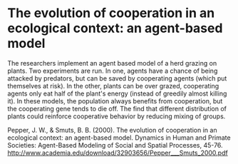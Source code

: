 # The evolution of cooperation in an ecological context: an agent-based model

The researchers implement an agent based model of a herd grazing on plants. Two experiments are run. In one, agents have a chance of being attacked by predators, but can be saved by cooperating agents (which put themselves at risk). In the other, plants can be over grazed, cooperating agents only eat half of the plant's energy (instead of greedily almost killing it). In these models, the population always benefits from cooperation, but the cooperating gene tends to die off. The find that different distribution of plants could reinforce cooperative behavior by reducing mixing of groups.

Pepper, J. W., & Smuts, B. B. (2000). The evolution of cooperation in an ecological context: an agent-based model. Dynamics in Human and Primate Societies: Agent-Based Modeling of Social and Spatial Processes, 45-76.
http://www.academia.edu/download/32903656/Pepper___Smuts_2000.pdf
